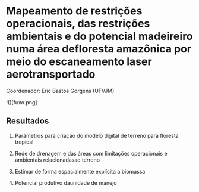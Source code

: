 # Mapeamento de restrições operacionais, das restrições ambientais e do potencial madeireiro numa área defloresta amazônica por meio do escaneamento laser aerotransportado

Coordenador: Eric Bastos Gorgens (UFVJM)

!()[fuxo.png]

## Resultados

1. Parâmetros para criação do modelo digital de terreno para floresta tropical


2. Rede de drenagem e das áreas com limitações operacionais e ambientais relacionadasao terreno


3. Estimar de forma espacialmente explícita a biomassa


4. Potencial produtivo daunidade de manejo
